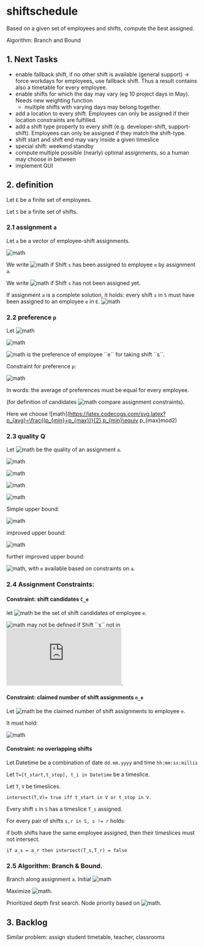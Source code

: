 # shiftschedule
Based on a given set of employees and shifts, compute the best assigned.

Algorithm: Branch and Bound

## 1. Next Tasks
* enable fallback shift, if no other shift is available (general support) -> force workdays for employees, use fallback shift. Thus a result contains also a timetable for every employee.
* enable shifts for which the day may vary (eg 10 project days in May). Needs new weighting function
    * multiple shifts with varying days may belong together.
* add a location to every shift. Employees can only be assigned if their location constraints are fulfilled.
* add a shift type property to every shift (e.g. developer-shift, support-shift).  Employees can only be assigned if they match the shift-type.
* shift start and shift end may vary inside a given timeslice
* special shift: weekend standby
* compute multiple possible (nearly) optimal assignments, so a human may choose in between
* implement GUI

## 2. definition

Let ``E`` be a finite set of employees.

Let ``S`` be a finite set of shifts.

### 2.1 assignment ``a``
Let ``a`` be a vector of employee-shift assignments.

![math](https://latex.codecogs.com/svg.latex?\mathbf{a}:(E\cup\{\bot\})^{|S|})


We write ![math](https://latex.codecogs.com/svg.latex?\mathbf{a}_s=e) if Shift ``s`` has been assigned to employee ``e`` by assignment ``a``.

We write ![math](https://latex.codecogs.com/svg.latex?\mathbf{a}_s=\bot) if Shift ``s`` has not been assigned yet.

If assignment ``a`` is a complete solution, it holds: every shift ``s`` in ``S`` must have been assigned to an employee ``e`` in ``E``. 
![math](https://latex.codecogs.com/svg.latex?\forall{s}\in{S}:\mathbf{a}_s\neq\bot)

### 2.2 preference ``p``
Let ![math](https://latex.codecogs.com/svg.latex?p_{min},p_{max}\in\mathbb{N},p_{min}\leq{p_{max}})
 
![math](https://latex.codecogs.com/svg.latex?\varphi:E\times{S}\to[p_{min},p_{max}])

![math](https://latex.codecogs.com/svg.latex?\varphi(e,s)) is the preference of employee ``e`` for taking shift ``s``.

Constraint for preference ``p``: 

![math](https://latex.codecogs.com/svg.latex?\exists{p_{avg}}:p_{avg}=\overline{\{\varphi(e,s)|{s\in{C_{e}}}\}}\forall{e}\in{E})

In words: the average of preferences must be equal for every employee.

(for definition of candidates ![math](https://latex.codecogs.com/svg.latex?C_e\subseteq{S}) compare assignment constraints). 

Here we choose ![math](https://latex.codecogs.com/svg.latex?p_{avg}=\frac{(p_{min}+p_{max})}{2},p_{min}\equiv p_{max}mod2)

### 2.3 quality Q
Let ![math](https://latex.codecogs.com/svg.latex?\varrho(\mathbf{a})) be the quality of an assignment ``a``.

![math](https://latex.codecogs.com/svg.latex?\varrho:(E\cup\{\bot\})^{|S|}\rightarrow\mathbb{N})

![math](https://latex.codecogs.com/svg.latex?\mathbf{\varrho}(\mathbf{a})=\sum_{s\in{S}}\varrho(\mathbf{a}_s,s))

![math](https://latex.codecogs.com/svg.latex?\varrho(e,s)=\varphi(e,s))

![math](https://latex.codecogs.com/svg.latex?\varrho(\bot,s)=upperBound)

Simple upper bound:

![math](https://latex.codecogs.com/svg.latex?\varrho(\bot,s)=p_{max})

improved upper bound:

![math](https://latex.codecogs.com/svg.latex?\varrho(\bot,s)={max}_{e\in{E}}\varphi(e,s))

further improved upper bound:

![math](https://latex.codecogs.com/svg.latex?\varrho(\bot,s)={max}_{e\in{E}}\varphi(e,s)), with ``e`` available based on constraints on ``a``.

### 2.4 Assignment Constraints:
#### Constraint: shift candidates ``C_e``
let  ![math](https://latex.codecogs.com/svg.latex?C_e\subseteq{S}) be the set of shift candidates of employee ``e``.

![math](https://latex.codecogs.com/svg.latex?\varphi(e,s)) may not be defined if Shift ``s`` not in ![math](https://latex.codecogs.com/svg.latex?C_e).

#### Constraint: claimed number of shift assignments ``n_e``
Let ![math](https://latex.codecogs.com/svg.latex?n_e\in\mathbb{N}_{\geq0}) be the claimed number of shift assignments to employee ``e``.

It must hold:

![math](https://latex.codecogs.com/svg.latex?\sum_{e\in{E}}n_e=|S|)

#### Constraint: no overlapping shifts
Let Datetime be a combination of date ``dd.mm.yyyy`` and time ``hh:mm:ss:millis``

Let ``T=[t_start,t_stop], t_i in Datetime`` be a timeslice.

Let ``T``, ``V`` be timeslices.

    intersect(T,V)= true iff t_start in V or t_stop in V.

Every shift ``s`` in ``S`` has a timeslice ``T_s`` assigned.

For every pair of shifts ``s,r in S, s != r`` holds:

if both shifts have the same employee assigned, then their timeslices must not intersect.

    if a_s = a_r then intersect(T_s,T_r) = false
			
### 2.5 Algorithm: Branch & Bound.
Branch along assignment ``a``. Initial ![math](https://latex.codecogs.com/svg.latex?a=\bot^S)

Maximize ![math](https://latex.codecogs.com/svg.latex?\varrho(\mathbf{a})).

Prioritized depth first search. Node priority based on ![math](https://latex.codecogs.com/svg.latex?\varrho(\mathbf{a})).

## 3. Backlog

Similar problem: assign student timetable, teacher, classrooms